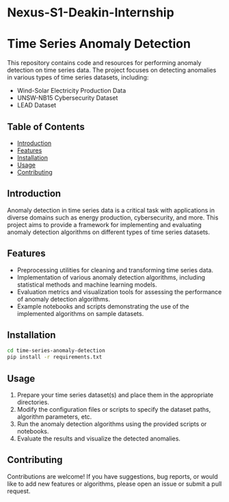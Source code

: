 # Nexus-S1-Deakin-Internship

# Time Series Anomaly Detection

This repository contains code and resources for performing anomaly detection on time series data. The project focuses on detecting anomalies in various types of time series datasets, including:

- Wind-Solar Electricity Production Data
- UNSW-NB15 Cybersecurity Dataset
- LEAD Dataset 

## Table of Contents

- [Introduction](#introduction)
- [Features](#features)
- [Installation](#installation)
- [Usage](#usage)
- [Contributing](#contributing)


## Introduction

Anomaly detection in time series data is a critical task with applications in diverse domains such as energy production, cybersecurity, and more. This project aims to provide a framework for implementing and evaluating anomaly detection algorithms on different types of time series datasets.

## Features

- Preprocessing utilities for cleaning and transforming time series data.
- Implementation of various anomaly detection algorithms, including statistical methods and machine learning models.
- Evaluation metrics and visualization tools for assessing the performance of anomaly detection algorithms.
- Example notebooks and scripts demonstrating the use of the implemented algorithms on sample datasets.

## Installation

```bash
cd time-series-anomaly-detection
pip install -r requirements.txt

```

## Usage

1. Prepare your time series dataset(s) and place them in the appropriate directories.
2. Modify the configuration files or scripts to specify the dataset paths, algorithm parameters, etc.
3. Run the anomaly detection algorithms using the provided scripts or notebooks.
4. Evaluate the results and visualize the detected anomalies.



## Contributing

Contributions are welcome! If you have suggestions, bug reports, or would like to add new features or algorithms, please open an issue or submit a pull request.
